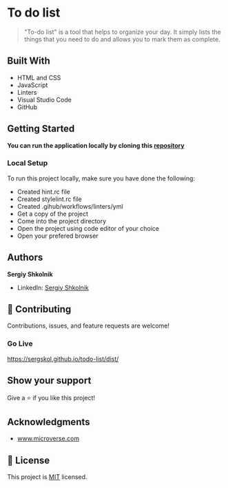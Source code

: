 # To do list

> "To-do list" is a tool that helps to organize your day. It simply lists the things that you need to do and allows you to mark them as complete.

## Built With

- HTML and CSS
- JavaScript
- Linters
- Visual Studio Code
- GitHub

## Getting Started

**You can run the application locally by cloning this [repository](https://github.com/SergSkol/todo-list.git)**

### Local Setup

To run this project locally, make sure you have done the following:

- Created hint.rc file
- Created stylelint.rc file
- Created .gihub/workflows/linters/yml
- Get a copy of the project
- Come into the project directory
- Open the project using code editor of your choice
- Open your prefered browser

## Authors

**Sergiy Shkolnik**
- LinkedIn: [Sergiy Shkolnik](https://www.linkedin.com/in/sergiy-shkolnik-7801a53/)

## :handshake: Contributing

Contributions, issues, and feature requests are welcome!

### Go Live

https://sergskol.github.io/todo-list/dist/

## Show your support

Give a :star:️ if you like this project!

## Acknowledgments

- www.microverse.com

## :memo: License

This project is [MIT](./LICENSE) licensed.
